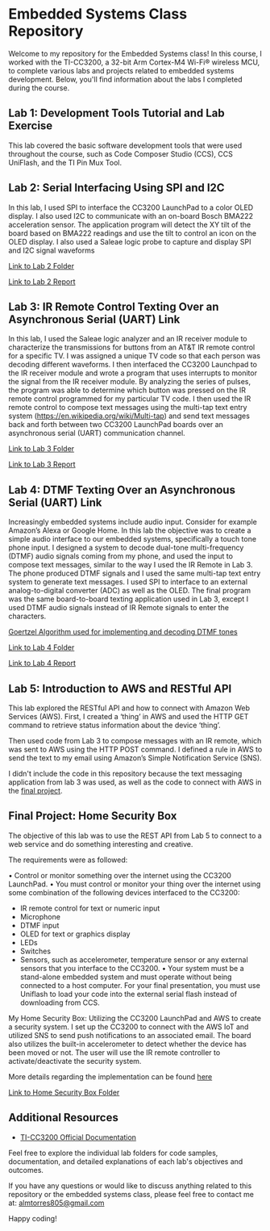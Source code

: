 # Embedded Systems Class Repository

Welcome to my repository for the Embedded Systems class! In this course, I worked with the TI-CC3200, a 32-bit Arm Cortex-M4 Wi-Fi® wireless MCU, to complete various labs and projects related to embedded systems development. Below, you'll find information about the labs I completed during the course.

## Lab 1: Development Tools Tutorial and Lab Exercise
This lab covered the basic software development tools that were used throughout the course, such as Code Composer Studio (CCS), CCS UniFlash, and the TI Pin Mux Tool.

## Lab 2: Serial Interfacing Using SPI and I2C

In this lab, I used SPI to interface the CC3200 LaunchPad to a color OLED display. I also used I2C to communicate with an on-board Bosch BMA222 acceleration sensor. The application program will detect the XY tilt of the board based on BMA222 readings and use the tilt to control an icon on the OLED display. I also used a Saleae logic probe to capture and display SPI and I2C signal waveforms

[Link to Lab 2 Folder](https://github.com/almtorres805/eec172/tree/main/Lab2_Ball_Movement_Display)

[Link to Lab 2 Report](https://github.com/almtorres805/eec172/blob/main/Lab2_Ball_Movement_Display/Lab2Report.pdf)

## Lab 3: IR Remote Control Texting Over an Asynchronous Serial (UART) Link

In this lab, I used the Saleae logic analyzer and an IR receiver module to characterize the 
transmissions for buttons from an AT&T IR remote control for a specific TV. I was assigned a 
unique TV code so that each person was decoding different waveforms. I then interfaced the CC3200 
Launchpad to the IR receiver module and wrote a program that uses interrupts to monitor the signal from the IR 
receiver module. By analyzing the series of pulses, the program was able to determine which button was 
pressed on the IR remote control programmed for my particular TV code. I then used the IR remote
control to compose text messages using the multi-tap text entry system (https://en.wikipedia.org/wiki/Multi-tap) 
and send text messages back and forth between two CC3200 LaunchPad boards over an asynchronous serial 
(UART) communication channel.

[Link to Lab 3 Folder](https://github.com/almtorres805/eec172/tree/main/lab3_Test_Messaging)

[Link to Lab 3 Report](https://github.com/almtorres805/eec172/tree/main/lab3_Test_Messaging/Lab3Report.pdf)

## Lab 4: DTMF Texting Over an Asynchronous Serial (UART) Link

Increasingly embedded systems include audio input. Consider for example Amazon’s Alexa or 
Google Home. In this lab the objective was to create a simple audio interface to our embedded systems, specifically a touch tone phone input. I designed a system to decode dual-tone multi-frequency (DTMF) audio signals coming from my phone, and used the input to compose text messages, similar to the way I used the IR Remote in 
Lab 3. The phone produced DTMF signals and I used the same multi-tap text entry system to 
generate text messages. I used SPI to interface to an external analog-to-digital converter (ADC) as well as the OLED. 
The final program was the same board-to-board texting application used in Lab 3, except I used DTMF 
audio signals instead of IR Remote signals to enter the characters.

[Goertzel Algorithm used for implementing and decoding DTMF tones](https://en.wikipedia.org/wiki/Goertzel_algorithm)

[Link to Lab 4 Folder](https://github.com/almtorres805/eec172/tree/main/lab4_DTMF_Text_Messaging)

[Link to Lab 4 Report](https://github.com/almtorres805/eec172/blob/main/lab4_DTMF_Text_Messaging/Lab%204%20Report.pdf)

## Lab 5: Introduction to AWS and RESTful API
This lab explored the RESTful API and how to connect with Amazon Web Services (AWS). First, I 
created a ‘thing’ in AWS and used the HTTP GET command to retrieve status information about the device ‘thing’. 

Then used code from Lab 3 to compose messages with an IR remote, which was sent to AWS 
using the HTTP POST command. I defined a rule in AWS to send the text to my email using Amazon’s 
Simple Notification Service (SNS).

I didn't include the code in this repository because the text messaging application from lab 3 was used, as well as the code to connect with AWS in the [final project](https://github.com/almtorres805/eec172/tree/main/Home_Security_Box).

## Final Project: Home Security Box
The objective of this lab was to use the REST API from Lab 5 to connect to a web service and do something interesting and creative.

The requirements were as followed: 

• Control or monitor something over the internet using the CC3200 LaunchPad.
• You must control or monitor your thing over the internet using some combination of the following
devices interfaced to the CC3200:
- IR remote control for text or numeric input
- Microphone
- DTMF input
- OLED for text or graphics display
- LEDs
- Switches
- Sensors, such as accelerometer, temperature sensor or any external sensors that you interface to
the CC3200.
• Your system must be a stand-alone embedded system and must operate without being connected to a
host computer. For your final presentation, you must use Uniflash to load your code into the external
serial flash instead of downloading from CCS.

My Home Security Box: Utilizing the CC3200 LaunchPad and AWS to create a security system. I set up the CC3200 to connect with the AWS IoT and utilized SNS to send push notifications to an associated email. The board also utilizes the built-in accelerometer to detect whether the device has been moved or not. The user will use the IR remote controller to activate/deactivate the security system.

More details regarding the implementation can be found [here]()

[Link to Home Security Box Folder](https://github.com/almtorres805/eec172/tree/main/Home_Security_Box)
## Additional Resources

- [TI-CC3200 Official Documentation](https://www.ti.com/product/CC3200)

Feel free to explore the individual lab folders for code samples, documentation, and detailed explanations of each lab's objectives and outcomes.

If you have any questions or would like to discuss anything related to this repository or the embedded systems class, please feel free to contact me at: almtorres805@gmail.com

Happy coding!
